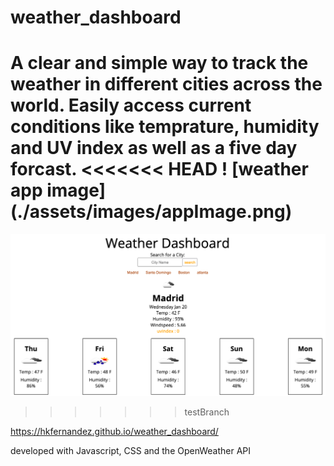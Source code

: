 # weather_dashboard
A clear and simple way to track the weather in different cities across the world. Easily access current conditions like temprature, humidity and UV index as well as a five day forcast.
<<<<<<< HEAD
! [weather app image] (./assets/images/appImage.png)
=======
![weather app image](./assets/images/appImage.png)

>>>>>>> testBranch

https://hkfernandez.github.io/weather_dashboard/

developed with Javascript, CSS and the OpenWeather API
